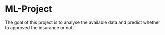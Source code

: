 # ML-Project
The goal of this project is to analyse the available data and predict whether to approved the insurance or not
